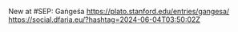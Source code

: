 New at #SEP: Gaṅgeśa https://plato.stanford.edu/entries/gangesa/ https://social.dfaria.eu/?hashtag=2024-06-04T03:50:02Z
